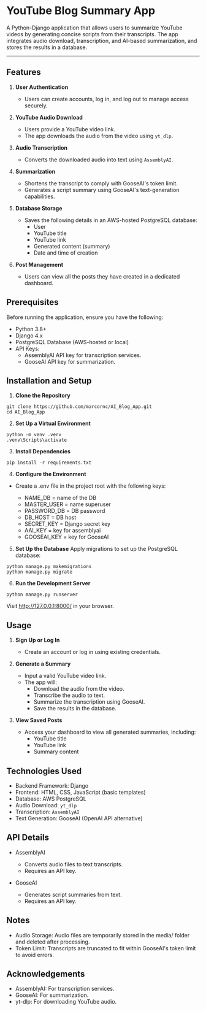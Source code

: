 # YouTube Blog Summary App

A Python-Django application that allows users to summarize YouTube videos by generating concise scripts from their transcripts. The app integrates audio download, transcription, and AI-based summarization, and stores the results in a database.

---

## Features

1. **User Authentication**
   - Users can create accounts, log in, and log out to manage access securely.

2. **YouTube Audio Download**
   - Users provide a YouTube video link.
   - The app downloads the audio from the video using `yt_dlp`.

3. **Audio Transcription**
   - Converts the downloaded audio into text using `AssemblyAI`.

4. **Summarization**
   - Shortens the transcript to comply with GooseAI's token limit.
   - Generates a script summary using GooseAI's text-generation capabilities.

5. **Database Storage**
   - Saves the following details in an AWS-hosted PostgreSQL database:
     - User
     - YouTube title
     - YouTube link
     - Generated content (summary)
     - Date and time of creation

6. **Post Management**
   - Users can view all the posts they have created in a dedicated dashboard.



## Prerequisites

Before running the application, ensure you have the following:

- Python 3.8+
- Django 4.x
- PostgreSQL Database (AWS-hosted or local)
- API Keys:
   - AssemblyAI API key for transcription services.
   - GooseAI API key for summarization.


## Installation and Setup

1. **Clone the Repository**
```
git clone https://github.com/marcornc/AI_Blog_App.git
cd AI_Blog_App
```

2. **Set Up a Virtual Environment**
```
python -m venv .venv
.venv\Scripts\activate
```

3. **Install Dependencies**
```
pip install -r requirements.txt
```

4. **Configure the Environment**
- Create a .env file in the project root with the following keys:

   - NAME_DB = name of the DB
   - MASTER_USER = name superuser 
   - PASSWORD_DB = DB password
   - DB_HOST = DB host
   - SECRET_KEY = Django secret key
   - AAI_KEY = key for assemblyai
   - GOOSEAI_KEY = key for GooseAI

5. **Set Up the Database**
Apply migrations to set up the PostgreSQL database:
```
python manage.py makemigrations
python manage.py migrate
```

6. **Run the Development Server**
```
python manage.py runserver
```

Visit http://127.0.0.1:8000/ in your browser.



## Usage

1. **Sign Up or Log In**
   - Create an account or log in using existing credentials.

2. **Generate a Summary**
   - Input a valid YouTube video link.
   - The app will:
     - Download the audio from the video.
      - Transcribe the audio to text.
      - Summarize the transcription using GooseAI.
      - Save the results in the database.
   
3. **View Saved Posts**
   - Access your dashboard to view all generated summaries, including:
     - YouTube title
      - YouTube link
      - Summary content



## Technologies Used

   - Backend Framework: Django
   - Frontend: HTML, CSS, JavaScript (basic templates)
   - Database: AWS PostgreSQL
   - Audio Download: `yt_dlp`
   - Transcription: `AssemblyAI`
   - Text Generation: GooseAI (OpenAI API alternative)



## API Details

- AssemblyAI
   - Converts audio files to text transcripts.
   - Requires an API key.

- GooseAI
   - Generates script summaries from text.
   - Requires an API key.



## Notes

- Audio Storage: Audio files are temporarily stored in the media/ folder and deleted after processing.
- Token Limit: Transcripts are truncated to fit within GooseAI's token limit to avoid errors.



## Acknowledgements

- AssemblyAI: For transcription services.
- GooseAI: For summarization.
- yt-dlp: For downloading YouTube audio.